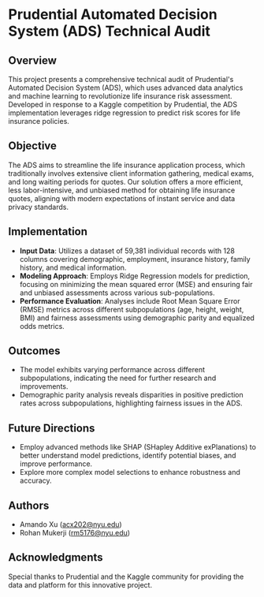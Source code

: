 # Prudential Automated Decision System (ADS) Technical Audit

## Overview
This project presents a comprehensive technical audit of Prudential's Automated Decision System (ADS), which uses advanced data analytics and machine learning to revolutionize life insurance risk assessment. Developed in response to a Kaggle competition by Prudential, the ADS implementation leverages ridge regression to predict risk scores for life insurance policies.

## Objective
The ADS aims to streamline the life insurance application process, which traditionally involves extensive client information gathering, medical exams, and long waiting periods for quotes. Our solution offers a more efficient, less labor-intensive, and unbiased method for obtaining life insurance quotes, aligning with modern expectations of instant service and data privacy standards.

## Implementation
- **Input Data**: Utilizes a dataset of 59,381 individual records with 128 columns covering demographic, employment, insurance history, family history, and medical information.
- **Modeling Approach**: Employs Ridge Regression models for prediction, focusing on minimizing the mean squared error (MSE) and ensuring fair and unbiased assessments across various sub-populations.
- **Performance Evaluation**: Analyses include Root Mean Square Error (RMSE) metrics across different subpopulations (age, height, weight, BMI) and fairness assessments using demographic parity and equalized odds metrics.

## Outcomes
- The model exhibits varying performance across different subpopulations, indicating the need for further research and improvements.
- Demographic parity analysis reveals disparities in positive prediction rates across subpopulations, highlighting fairness issues in the ADS.

## Future Directions
- Employ advanced methods like SHAP (SHapley Additive exPlanations) to better understand model predictions, identify potential biases, and improve performance.
- Explore more complex model selections to enhance robustness and accuracy.

## Authors
- Amando Xu (acx202@nyu.edu)
- Rohan Mukerji (rm5176@nyu.edu)

## Acknowledgments
Special thanks to Prudential and the Kaggle community for providing the data and platform for this innovative project.
